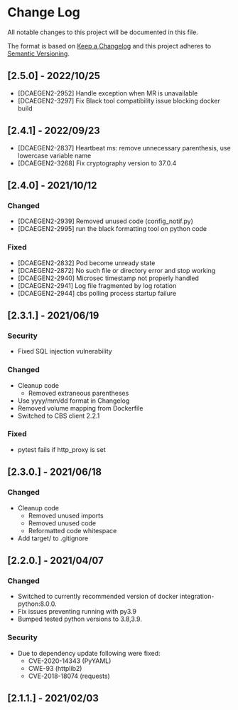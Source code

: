 # Change Log
All notable changes to this project will be documented in this file.

The format is based on [Keep a Changelog](http://keepachangelog.com/)
and this project adheres to [Semantic Versioning](http://semver.org/).

## [2.5.0] - 2022/10/25
- [DCAEGEN2-2952] Handle exception when MR is unavailable
- [DCAEGEN2-3297] Fix Black tool compatibility issue blocking docker build

## [2.4.1] - 2022/09/23
- [DCAEGEN2-2837] Heartbeat ms: remove unnecessary parenthesis, use lowercase variable name
- [DCAEGEN2-3268] Fix cryptography version to 37.0.4

## [2.4.0] - 2021/10/12
### Changed
- [DCAEGEN2-2939] Removed unused code (config\_notif.py)
- [DCAEGEN2-2995] run the black formatting tool on python code
### Fixed
- [DCAEGEN2-2832] Pod become unready state
- [DCAEGEN2-2872] No such file or directory error and stop working
- [DCAEGEN2-2940] Microsec timestamp not properly handled
- [DCAEGEN2-2941] Log file fragmented by log rotation
- [DCAEGEN2-2944] cbs polling process startup failure


## [2.3.1.] - 2021/06/19
### Security
- Fixed SQL injection vulnerability
### Changed
- Cleanup code
  - Removed extraneous parentheses
- Use yyyy/mm/dd format in Changelog
- Removed volume mapping from Dockerfile
- Switched to CBS client 2.2.1
### Fixed
- pytest fails if http\_proxy is set


## [2.3.0.] - 2021/06/18
### Changed
- Cleanup code
  - Removed unused imports
  - Removed unused code
  - Reformatted code whitespace
- Add target/ to .gitignore


## [2.2.0.] - 2021/04/07
### Changed
- Switched to currently recommended version of docker integration-python:8.0.0.
- Fix issues preventing running with py3.9
- Bumped tested python versions to 3.8,3.9.
### Security
- Due to dependency update following were fixed:
  - CVE-2020-14343 (PyYAML)
  - CWE-93 (httplib2)
  - CVE-2018-18074 (requests)

## [2.1.1.] - 2021/02/03
